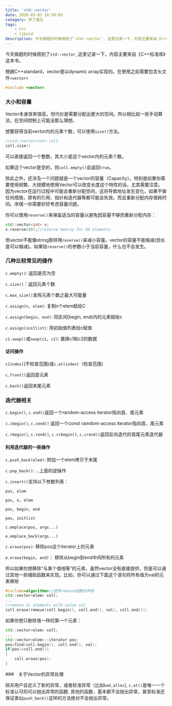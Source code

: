 ```yaml
---
title: 'std::vector'
date: 2020-03-03 18:50:03
category: 学了就忘
tags: 
    - C++
    - libstd
description: 今天做题的时候用到了`std::vector`, 这里记录一下，内容主要来自《C++标准库》这本书。
---
```

今天做题的时候用到了`std::vector`, 这里记录一下，内容主要来自《C++标准库》这本书。
<!--more-->

根据C++standard，vector是以dynamic array实现的。在使用之前需要包含头文件`<vector>`

```cpp
#include <vector>
```

### 大小和容量

Vector本身效率很高，但代价是需要分配出更大的空间。所以相比起一些手动算法，在空间控制上可能没那么理想。

想要获得当前vector内的元素个数，可以使用`size()`方法。

```cpp
//std::vector<int> coll
coll.size()
```

可以直接返回一个整数，其大小是这个vector内的元素个数。

如果这个vector是空的，则`coll.empty()`会返回`true`。

除此之外，还涉及一个问题就是一个vector的容量（Capacity）。特别是如果你需要使用频繁、大规模地使用Vector可以改变长度这个特性的话，尤其需要注意。因为vector在运行过程中可能会重新分配空间，这将导致地址发生变化，如果不做任何措施，原有的引用、指针和迭代器等都可能会失效。而且重新分配内存很耗时间。序偶一你需要好好考虑容量问题。

​	你可以使用`reserve()`来保留适当的容量以避免因容量不够而重新分配内存：

```cpp
std::vector<int> v;
v.reserve(80);//reserve memroy for 80 elements
```

但vector不能像string那样用`reserve()`来减小容量。vector的容量不能缩减(但长度可以缩减)。如果给`reserve()`的参数小于当前容量，什么也不会发生。

### 几种比较常见的操作

`c.empty()`: 返回是否为空

`c.size()`：返回元素个数

`c.max_size()`发挥元素个数之最大可能量

`c.assign(n, elem)`: 复制n个elem赋给C

`c.assign(begin, end)`: 将区间[begin, end)内的元素赋给c

`c.assign(initlist)`: 用初始值列表给c赋值

`c1.swap()`或`swap(c1, c2)`: 置换c1和c2的数据

#### 访问操作

`c[index]`(不检查范围)或`c.at(index)`（检查范围）

`c.front()`返回首元素

`c.back()`返回末尾元素

### 迭代器相关

`c.begin()`, `c.end()`返回一个random-access iterator指向首、尾元素

`c.cbegin()`, `c.cend()` 返回一个const ramdom-access iterator指向首、尾元素

`c.rbegin()`, `c.rend()`, `c.crbegin()`, `c.crend()`返回反向迭代的首尾元素迭代器

#### 利用迭代器的一些操作

`c.push_back(elem)`: 附加一个elem拷贝于末尾

`c.pop_back()`: ...上面的逆操作

`c.insert()`支持以下参数列表：

`pos, elem`

`pos, n, elem`

`pos, begin, end`

`pos, initlist`

`c.emplace(pos, args...)`

`e.emplace_back(args...)`

`c.erase(pos)`: 移除pos这个iterator上的元素

`e.erase(begin, end)`： 移除从begin到end中间所有的元素

所以如果你想移除“与某个值相等”的元素，虽然vector没有直接提供，但是可以通过其他一些辅助函数来实现。比如，你可以通过下面这个语句将所有值为val的元素移除

```cpp
#include<algorithm>//提供remove函数的声明
std::vector<elem> coll;
...
//remove al elements with value val
coll.erase(remove(coll.begin(), coll.end(), val), coll.end());
```

如果你想只删除值一样的第一个元素：

```cpp
std::vector<elem> coll;
...
std::vector<elem>::iterator pos;
pos=find(coll.begin(), coll.end(), val);
if(pos!=coll.end())
{
    coll.erase(pos);
}
```



###　关于Vector的异常处理

除非用户自定义了新的异常，或者标准异常（比如`bad_alloc`), `c.at()`是唯一一个标准认可的可以抛出异常的函数. 其他的函数，基本都不会抛出异常，甚至标准还保证类似`push_back()`这样的方法绝对不会抛出异常。

